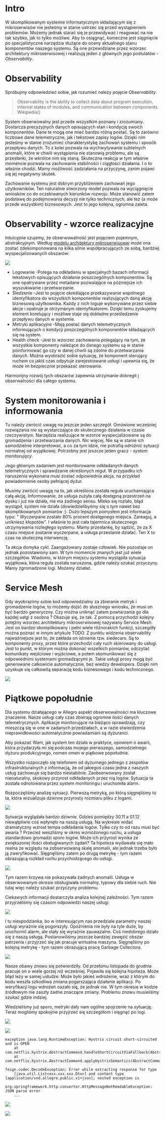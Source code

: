 # Intro

W skomplikowanym systemie informatycznym składającym się z mikroserwisów nie jesteśmy w stanie ustrzec się przed
wystąpieniem problemów. Możemy jednak starać się je przewidywać i reagować na nie tak szybko, jak to tylko możliwe. Aby
to osiągnąć, konieczne jest sięgnięcie po specjalistyczne narzędzia służące do oceny aktualnego stanu komponentów
naszego systemu. Są one przewidziane przez wzorzec architektury mikroserwisowej i realizują jeden z głównych jego
postulatów - *Observability*.

# Observability

Spróbujmy odpowiedzieć sobie, jak rozumieć należy pojęcie *Observability*.

> Observability is the ability to collect data about program execution, internal states of modules, and communication
> between components. Wikipedia()

System obserwowalny jest przede wszystkim poznany i zrozumiany. Dostarcza precyzyjnych danych opisujących stan i
kondycję swoich komponentów. Dane te mogą one mieć bardzo różną postać. Są to zarówno liczbowe dane telemetryczne, jak i
tekstowe zapisy logów. Dzięki nim jesteśmy w stanie zrozumieć charakterystykę zachowań systemu i sposób przepływu
danych. To z kolei pozwala na wychwytywanie subtelnych anomalii, które w chwili wystąpienia nie stanowią problemu, ale
są przesłanki, że wkrótce nim się staną. Skuteczna reakcja w tym właśnie momencie pozwala na zachowanie stabilności i
ciągłości działania. I o to właśnie chodzi. Mamy możliwość zadziałania na przyczynę, zanim pojawi się jej negatywny
skutek.

Zachowanie systemu jest dobrym przybliżeniem zachowań jego użytkowników. Ten naturalnie stworzony model pozwala na
wyciągnięcie wniosków co do oczekiwanych kierunków rozwoju. Może stanowić zatem podstawę do podejmowania decyzji nie
tylko technicznych, ale też (a może przede wszystkim) biznesowych. Jest to jego kolejna, ogromna zaleta.

# Observability - wzorce realizacyjne

Intuicyjnie czujemy, że obserwowalność jest pojęciem pojemnym, abstrakcyjnym.
Według [modelu architektury mikroserwisowej](https://microservices.io/patterns/microservices.html) może ona zostać
zdekomponowana na kilka silnie współpracujących ze sobą, bardziej wyspecjalizowanych obszarów:

<!--
[źródło tego podziału: https://searchapparchitecture.techtarget.
com/tip/The-basics-of-monitoring-and-observability-in-microservices]
-->

![](../img/articles/2021-12-09-observability_and_monitoring/observability.png)

* Logowanie -Polega na odkładaniu w specjalnych bazach informacji tekstowych opisujących działanie poszczególnych
  komponentów. Są one opatrywane przez metadane pozwalające na późniejsze ich wyszukiwanie i przetwarzanie.
* Śledzenie -Jest to pojęcie określające przekazywanie wspólnego identyfikatora do wszystkich komponentów realizujących
  daną akcję biznesową użytkownika. Każdy z nich loguje wykonywane przez siebie akcje i opatruje je otrzymanym
  identyfikatorem. Dzięki temu zyskujemy element korelujący i możliwe staje się dokładne prześledzenie przepływu danych
  w systemie.
* Metryki aplikacyjne -Mają postać danych telemetrycznych informujących o kondycji poszczególnych komponentów
  składających się na system.
* Health check -Jest to wzorzec zachowania polegający na tym, że wszystkie komponenty należące do danego systemu są w
  stanie poinformować go czy w danej chwili są zdolne do przetwarzania danych. Można wyobrazić sobie sytuację, że
  komponent sterujący ruchem co jakiś czas odpytuje zarejestrowane usługi i upewnia się, że może im bezpiecznie
  przekazać sterowanie.

Harmonijny rozwój tych obszarów zapewnia utrzymanie dobregit j obserwalności dla całego systemu.

# System monitorowania i informowania

Tu należy zwrócić uwagę na jeszcze jeden szczegół. Omówione wcześniej rozwiązania nie są wystarczające do skutecznego
działania w czasie rzeczywistym. Narzędzia realizujące te wzorce wyspecjalizowane są do gromadzenia i przetwarzania
danych. Nic więcej. Nie są w stanie ich samodzielnie interpretować, a co za tym idzie, nie potrafią odróżnić sytuacji
normalnej od wyjątkowej. Potrzebny jest jeszcze jeden gracz - _system monitorujący_.

Jego głównym zadaniem jest monitorowanie odkładanych danych telemetrycznych i sprawdzanie określonych reguł. W przypadku
ich naruszenia wykonana musi zostać odpowiednia akcja, na przykład powiadomienie osoby pełniącej dyżur.

Musimy zwrócić uwagę na to, jak określona została reguła uruchamiająca całą akcję. Informowanie, że usługa zużyła całą
dostępną przestrzeń na dysku i już nie działa, nie ma żadnego sensu. Mleko się rozlało, błąd wystąpił, system nie
działa (dowiedzielibyśmy się o tym nawet bez skomplikowanych pomiarów ;). Dużo lepszym pomysłem jest informacja typu: "
Wyczerpane zostało 80% procent dostępnego miejsca. Zareaguj, a unikniesz kłopotów". I właśnie to jest cała tajemnica
skutecznego utrzymywania rozległego systemu. Mamy przesłankę, by sądzić, że za X czasu miejsce zostanie wyczerpane, a
usługa przestanie działać. Ten X to czas na skuteczną interwencję.

Ta akcja domyka cykl. Zaangażowany zostaje człowiek. Nie pozostaje on jednak pozostawiony sam. W tym momencie znanych
jest już wiele szczegółów. Wiadomo, w którym miejscu systemu wystąpiła sytuacja wyjątkowa, która reguła została
naruszona, gdzie należy szukać przyczyny. Mamy zgromadzone logi. Możemy działać.

# Service Mesh

Gdy wyobrazimy sobie kod odpowiedzialny za zbieranie metryk i gromadzenie logów, to możemy dojść do słusznego wniosku,
że musi on być bardzo generyczny. Czy można uniknąć zatem powtarzania go dla każdej usłgi z osobna ? Okazuje się, że
tak. Z pomocą przychodzi kolejny potężny wzorzec architektury mikroserwisowej nazywany Service Mesh. Jest on bardzo
skomplikowany i pełni wiele różnorakich funkcji, szczegóły można poznać w innym artykule TODO. Z punktu widzenia
observability najważniejsze jest to, że zakłada on istnienie tzw. siedecars. Są to komponenty proxy, przez które
przechodzi cały ruch skierowany do usługi. Jest to punkt, w którym można dokonać wszelkich pomiarów, odczytać komunikaty
wejściowe i wyjściowe, a potem skomunikować się z odpowiednimi systemami gromadzącymi je. Takie usługi proxy mogą być
generowane całkowicie automatycznie, bez wiedzy dewelopera. Dzięki nim uzyskuje się całkowitą separację kodu biznesowego
i kodu technicznego.

![](../img/articles/2021-12-09-observability_and_monitoring/service-mesh-observability.png)

# Piątkowe popołudnie

Dla systemu działającego w Allegro aspekt obserwowalności ma kluczowe znaczenie. Nasze usługi cały czas zbierają ogromne
ilości danych telemetrycznych. Aplikacje monitorujące na bieżąco sprawdzają, czy mieszczą się w one w zadanych
przedziałach, a w razie stwierdzenia nieprawidłowości automatycznie powiadamiani są dyżuranci.

Aby pokazać Wam, jak system ten działa w praktyce, opowiem o awarii, która przydarzyła mi się podczas mojego pierwszego,
samodzielnego dyżuru produkcyjnego, nomen omen w piątkowe popołudnie.

Wszystko rozpoczęło się telefonem od dyżurnego jednego z zespołów infrastrukturalnych z informacją, że od jakiegoś czasu
jedna z naszych usług zachowuje się bardzo niestabilnie. Zaobserwowany został nienaturalny, skokowy przyrost odkładanych
przez nią logów. Sytuacja ta została odnotowana przez system monitoringu i uruchomiła alarm.

Rozpoczęliśmy analizę sytuacji. Pierwszą metryką, po którą sięgnęliśmy to ta, która wizualizuje dzienne przyrosty
rozmiaru pliku z logami.

![](../img/articles/2021-12-09-observability_and_monitoring/storage_metric.png)

Sytuacja wyglądała bardzo dziwnie. Gdzieś pomiędzy 30.11 a 01.12 niewątpliwie coś wpłynęło na naszą usługą. Na wykresie
widać dramatyczny wzrost tempa odkładania logów. Tylko czy to od razu musi być awaria ? Przecież weszliśmy w okres
wzmożonego ruchu, a usługa standardowo gromadzi sporo logów. Może ich przyrost wynika ze zwiększonej ilości
obsługiwanych żądań? Ta hipoteza wydawała się mało realna ze względu na zobserwowaną skalę anomalii, ale jednak trzeba
było ją zweryfikować. Sięgnęliśmy zatem po drugą metrykę - tym razem obrazującą rozkład ruchu przychodzącego do usługi.

![](../img/articles/2021-12-09-observability_and_monitoring/incomming_traffic.png)

Tym razem krzywa nie pokazywała żadnych anomalii. Usługa w obserwowanym okresie obsługiwała normalny, typowy dla siebie
ruch. Nie tutaj więc należy szukać przyczyny problemu.

Ciekawych informacji dostarczyła analiza kolejnej zależności. Tym razem przyjrzeliśmy się czasom odpowiedzi naszej
usługi.

![](../img/articles/2021-12-09-observability_and_monitoring/p99_response_time_before_failure..png)

I tu niespodzianka, bo w interesującym nas przedziale parametry naszej usługi wyraźnie się pogorszyły. Opóźnienia nie
były na tyle duże, by uruchomić alarm, ale stały się wyraźnie zauważalne. Coś niedobrego działo się z naszą usługą.
Postanowiliśmy jeszcze bardziej zawęzić obszar patrzenia i przyjrzeć się jak pracuje wirtualna maszyna. Sięgnęliśmy po
kolejną metrykę - tym razem obrazującą pracę Garbage Collectora.

![](../img/articles/2021-12-09-observability_and_monitoring/gc_spent_per_minute_before_fail.png)

Nasze obawy znowu się potwierdziły. Od przełomu listopada do grudnia pracuje on o wiele gorzej niż wcześniej. Pojawiła
się kolejna hipoteza. Może błąd leży w samej usłudze. Może było jakieś wdrożenie, wraz z którym do kodu weszła szkodliwa
zmiana pogarszająca działanie aplikacji. Po weryfikacji logu wdrożeń oazało się, że jednak nie. W tym okresie w kodzie
źródłowym nie zaszły żadne znaczące zmiany. Problemu znowu musieliśmy szukać gdzie indziej.

Wiedzieliśmy już sporo, metryki dały nam ogólne spojrzenie na sytuację. Teraz mogliśmy spokojnie przyjrzeć się
szczegółom i sięgnąć po logi.

![](../img/articles/2021-12-09-observability_and_monitoring/clients.png)

![](../img/articles/2021-12-09-observability_and_monitoring/kibana.png)

```
exception java.lang.RuntimeException: Hystrix circuit short-circuited and is OPEN
    at com.netflix.hystrix.AbstractCommand.handleShortCircuitViaFallback(AbstractCommand.java:979)
    at com.netflix.hystrix.AbstractCommand.applyHystrixSemantics(AbstractCommand.java:557)
```

```
feign.codec.DecodeException: Error while extracting response for type
    [java.util.List<xxx.xxx.xxx.Dto>] and content type [application/vnd.allegro.public.v1+json]; nested exception is
    org.springframework.http.converter.HttpMessageNotReadableException: JSON parse error
    ...
```

![](../img/articles/2021-12-09-observability_and_monitoring/gc_spent_per_minute_after_fail.png)

![](../img/articles/2021-12-09-observability_and_monitoring/storage_after_fail.png)




